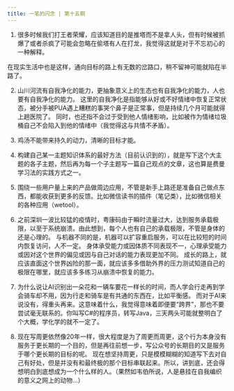 ```yaml
---
title: 一笔的闪念 | 第十五期
---
```

1. 很多时候我们打王者荣耀，应该知道目的是推塔而不是拿人头，但有时候被抓爆了或者杀疯了可能会忽略在偷塔有人在打龙，我觉得这就是对于不忘初心的一种解释。

  在现实生活中也是这样，通向目标的路上有无数的岔路口，稍不留神可能就陷在半路了。

2. 山川河流有自我净化的能力，更抽象意义上的生态也有自我净化的能力，人也要有自我净化的能力。
   这里的自我净化是指能够从好或不好情绪中恢复正常状态，被分手被PUA遇上糟糕的事哭个鼻子是正常事，但是持续几个月可能就得上趟医院了。
   同时，也还指不会过于受到他人情绪影响，比如被作为情绪垃圾桶自己不会陷入到他的情绪中（我觉得这与共情不矛盾）。

3. 鸡汤不能带来持久的动力，清晰的目标才能。

4. 构建自己某一主题知识体系的最好方法（目前认识到的），就是写下这个大主题的各子主题，然后再为每一个子主题写一篇自己观点的文章，这也算是费曼学习法的实践方式之一。

5. 围绕一些用户量上来的产品做周边应用，不管是新手上路还是准备自己做点东西，都能收获到更多的反馈。比如微信读书的插件（笔记类），比如微信相关的各种应用（wetool）。

6. 之前深圳一波比较猛的疫情时，粤康码由于瞬时流量过大，达到服务承载极限，以至于系统崩溃。由此想到，每个人也有自己的承载极限，不管是身体的还是心理的。
   与机器不同的是，机器可以扩容重启服务，可以在比较短的时间内恢复访问，人不一定。
   身体承受能力或因体质不同表现不一，心理承受能力或因对这个世界的偏见或因与自己对话的能力表现更加不同。
   成长的路上，就应该直面这个世界凶险的那一面，就应该多多借助外界的压力测试知道自己的极限在哪里，就应该多多练习从崩溃中恢复的能力。

7. 为什么说让AI识别出一朵花和一辆车要花一样长的时间，而人学会行走再到学会骑车却不用，因为行走和骑车是有共通的东西在，比如平衡感。
   而对于AI来说没有，得重头再来。这意味着什么，我觉得意味着即便要“跨界”，那也不要尝试毫无联系的。你叫写C#的程序员，转写Java，三天两头可能就整明白了个大概，学化学的就不一定了。

8. 现在写周更依然像20年一样，很大程度是为了周更而周更，这个行为本身没有服务于更长期的一个目的，但是再往前想一步，写公众号的长期目的又是服务于哪个更长期的目标的呢。
   现在想坚持周更，只是模模糊糊的知道写下去对自己有好处，但是并没有和最终极的那个目标串联起来。所以，讲到底，还会得想明白到底想成为一个什么样的人。（果然如韦伯所说，人是悬挂在自我编织的意义之网上的动物...）

<CommonFooter-ForIdea></CommonFooter-ForIdea>
